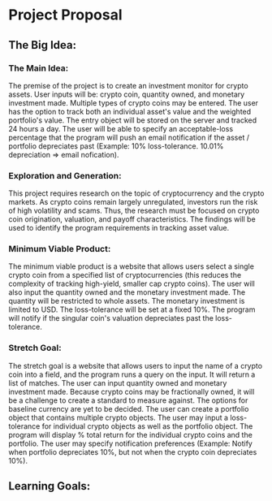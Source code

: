 # Project Proposal 

## The Big Idea:
### The Main Idea:
The premise of the project is to create an investment monitor for crypto assets. 
User inputs will be: crypto coin, quantity owned, and monetary investment made. 
Multiple types of crypto coins may be entered. 
The user has the option to track both an individual asset's value and the weighted portfolio's value.
The entry object will be stored on the server and tracked 24 hours a day.
The user will be able to specify an acceptable-loss percentage that the program will push an email notification
if the asset / portfolio depreciates past (Example: 10% loss-tolerance. 10.01% depreciation => email nofication).

### Exploration and Generation:
This project requires research on the topic of cryptocurrency and the crypto markets. As crypto coins remain
largely unregulated, investors run the risk of high volatility and scams. Thus, the research must be focused
on crypto coin origination, valuation, and payoff characteristics. The findings will be used to identify the
program requirements in tracking asset value. 

### Minimum Viable Product:
The minimum viable product is a website that allows users select a single crypto coin from a specified list of cryptocurrencies
(this reduces the complexity of tracking high-yield, smaller cap crypto coins). The user will also input the quantity owned 
and the monetary investment made. The quantity will be restricted to whole assets. The monetary investment is limited to USD. 
The loss-tolerance will be set at a fixed 10%. The program will notify if the singular coin's valuation depreciates past the 
loss-tolerance. 

### Stretch Goal:
The stretch goal is a website that allows users to input the name of a crypto coin into a field, and the program runs a query on 
the input. It will return a list of matches. The user can input quantity owned and monetary investment made. Because crypto coins may 
be fractionally owned, it will be a challenge to create a standard to measure against. The options for baseline currency are yet
to be decided. The user can create a portfolio object that contains multiple crypto objects. The user may input a loss-tolerance for
individual crypto objects as well as the portfolio object. The program will display % total return for the individual crypto coins
and the portfolio. The user may specify notification preferences (Example: Notify when portfolio depreciates 10%, but not when the 
crypto coin depreciates 10%). 

## Learning Goals: